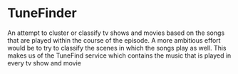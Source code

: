TuneFinder
==========

An attempt to cluster or classify tv shows and movies based on the songs that are played within the course of the episode.
A more ambitious effort would be to try to classify the scenes in which the songs play as well.
This makes us of the TuneFind service which contains the music that is played in every tv show and movie
